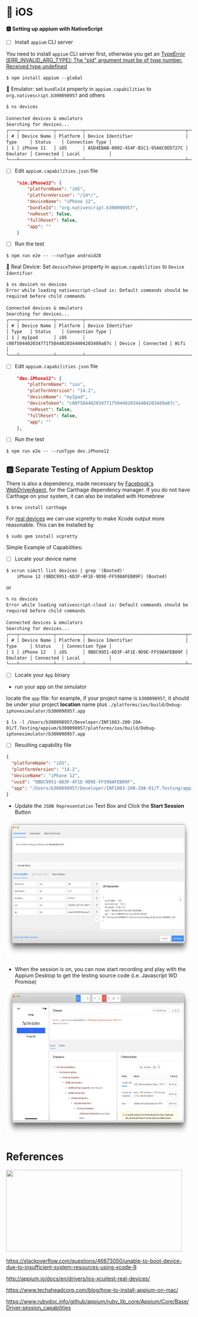 # :iphone: iOS

#### :a: Setting up appium with NativeScript

- [ ] Install `appium` CLI server

You need to install `appium` CLI server first, otherwise you get an [TypeError [ERR_INVALID_ARG_TYPE]: The "pid" argument must be of type number. Received type undefined](https://github.com/NativeScript/nativescript-dev-appium/issues/220)

```
$ npm install appium --global
```


:round_pushpin: Emulator: set `bundleId` property in `appium.capabilities` to `org.nativescript.b300098957` and others

```
$ ns devices

Connected devices & emulators
Searching for devices...
┌───┬─────────────┬──────────┬──────────────────────────────────────┬──────────┬───────────┬─────────────────┐
│ # │ Device Name │ Platform │ Device Identifier                    │ Type     │ Status    │ Connection Type │
│ 1 │ iPhone 11   │ iOS      │ A5D4EBAB-0802-454F-B1C1-95A6C0ED727C │ Emulator │ Connected │ Local           │
└───┴─────────────┴──────────┴──────────────────────────────────────┴──────────┴───────────┴─────────────────┘
```

- [ ] Edit `appium.capabilities.json` file

```json
    "sim.iPhone12": {
        "platformName": "iOS",
        "platformVersion": "/14*/",
        "deviceName": "iPhone 12",
        "bundleId": "org.nativescript.b300098957",
        "noReset": false,
        "fullReset": false,
        "app": ""
    }
```

- [ ] Run the test

```
$ npm run e2e -- --runType android28
```

:round_pushpin: Real Device: Set `deviceToken` property in `appium.capabilities` to `Device Identifier`

```
$ ns device% ns devices
Error while loading nativescript-cloud is: Default commands should be required before child commands

Connected devices & emulators
Searching for devices...
┌───┬─────────────┬──────────┬──────────────────────────────────────────┬────────┬───────────┬─────────────────┐
│ # │ Device Name │ Platform │ Device Identifier                        │ Type   │ Status    │ Connection Type │
│ 1 │ myIpad      │ iOS      │ c08f504402034771f5044020344404203489a87c │ Device │ Connected │ Wifi            │
└───┴─────────────┴──────────┴──────────────────────────────────────────┴────────┴───────────┴─────────────────┘
```

- [ ] Edit `appium.capabilities.json` file

```json
    "dev.iPhone12": {
        "platformName": "ios",
        "platformVersion": "14.2",
        "deviceName": "myIpad",
        "deviceToken": "c08f504402034771f5044020344404203489a87c",
        "noReset": false,
        "fullReset": false,
        "app": ""
    },
```

- [ ] Run the test

```
$ npm run e2e -- --runType dev.iPhone12
```

## :b: Separate Testing of Appium Desktop

There is also a dependency, made necessary by [Facebook's WebDriverAgent](https://github.com/facebook/WebDriverAgent), for the Carthage dependency manager. If you do not have Carthage on your system, it can also be installed with Homebrew

```
$ brew install carthage
```

For [real devices](http://appium.io/docs/en/drivers/ios-xcuitest-real-devices) we can use xcpretty to make Xcode output more reasonable. This can be installed by

```
$ sudo gem install xcpretty
```

Simple Example of Capabilities:

- [ ] Locate your device name


```
$ xcrun simctl list devices | grep '(Booted)'
    iPhone 12 (9BDC9951-6D3F-4F1E-9D9E-FF598AFEB09F) (Booted) 
```

or

```
% ns devices
Error while loading nativescript-cloud is: Default commands should be required before child commands

Connected devices & emulators
Searching for devices...
┌───┬─────────────┬──────────┬──────────────────────────────────────┬──────────┬───────────┬─────────────────┐
│ # │ Device Name │ Platform │ Device Identifier                    │ Type     │ Status    │ Connection Type │
│ 1 │ iPhone 12   │ iOS      │ 9BDC9951-6D3F-4F1E-9D9E-FF598AFEB09F │ Emulator │ Connected │ Local           │
└───┴─────────────┴──────────┴──────────────────────────────────────┴──────────┴───────────┴─────────────────┘
```

- [ ] Locate your `App` binary

* run your app on the simulator

locate the `app` file: for example, if your project name is `b300098957`, it should be under your project **location** name plus `./platforms/ios/build/Debug-iphonesimulator/b300098957.app`

```
$ ls -l /Users/b300098957/Developer/INF1083-200-20A-01/T.Testing/appium/b300098957/platforms/ios/build/Debug-iphonesimulator/b300098957.app
```


- [ ] Resulting capability file

```json
{
  "platformName": "iOS",
  "platformVersion": "14.2",
  "deviceName": "iPhone 12",
  "uuid": "9BDC9951-6D3F-4F1E-9D9E-FF598AFEB09F",
  "app": "/Users/b300098957/Developer/INF1083-200-20A-01/T.Testing/appium/b300098957/platforms/ios/build/Debug-iphonesimulator/b300098957.app"
}
```

* Update the `JSON Representation` Text Box and Click the **Start Session** Button

<img src="../../images/appium-desktop-ios.png" width="813" height="378"></img>

* When the session is on, you can now start recording and play with the Appium Desktop to get the testing source code (i.e. Javascript WD Promise)

<img src="../../images/appium-ios-recording.png" width="773" height="393"></img>

# References

<img src="https://i.stack.imgur.com/f78Go.png" width="477" height="221"></img>

https://stackoverflow.com/questions/46673050/unable-to-boot-device-due-to-insufficient-system-resources-using-xcode-9

http://appium.io/docs/en/drivers/ios-xcuitest-real-devices/ 

https://www.techaheadcorp.com/blog/how-to-install-appium-on-mac/

https://www.rubydoc.info/github/appium/ruby_lib_core/Appium/Core/Base/Driver:session_capabilities


